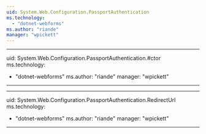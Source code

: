 ```yaml
---
uid: System.Web.Configuration.PassportAuthentication
ms.technology: 
  - "dotnet-webforms"
ms.author: "riande"
manager: "wpickett"
---
```


---
uid: System.Web.Configuration.PassportAuthentication.#ctor
ms.technology: 
  - "dotnet-webforms"
ms.author: "riande"
manager: "wpickett"
---

---
uid: System.Web.Configuration.PassportAuthentication.RedirectUrl
ms.technology: 
  - "dotnet-webforms"
ms.author: "riande"
manager: "wpickett"
---
